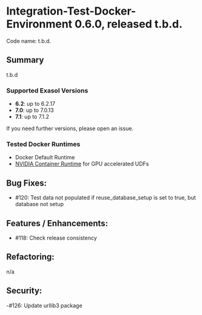 # Integration-Test-Docker-Environment 0.6.0, released t.b.d.

Code name: t.b.d.

## Summary

t.b.d

### Supported Exasol Versions

* **6.2**: up to 6.2.17
* **7.0**: up to 7.0.13
* **7.1**: up to 7.1.2

If you need further versions, please open an issue.

### Tested Docker Runtimes

- Docker Default Runtime
- [NVIDIA Container Runtime](https://github.com/NVIDIA/nvidia-container-runtime) for GPU accelerated UDFs

## Bug Fixes:

 - #120: Test data not populated if reuse_database_setup is set to true, but database not setup

## Features / Enhancements:

 - #118: Check release consistency

## Refactoring:

n/a

## Security:
 -#126: Update urllib3 package